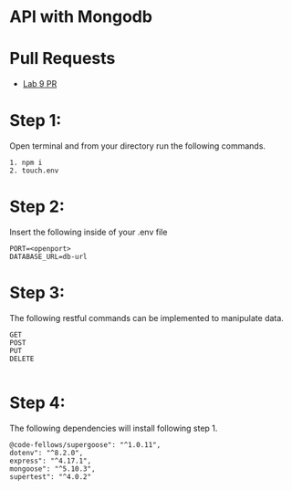 # API with Mongodb

# Pull Requests
- [Lab 9 PR](https://github.com/jonnyleealas/api-server/pull/8)


# Step 1:
Open terminal and from your directory run the following commands.
```
1. npm i
2. touch.env
```
# Step 2:
Insert the following inside of your .env file
```
PORT=<openport>
DATABASE_URL=db-url

```
# Step 3:
The following restful commands can be implemented to manipulate data.
```
GET
POST
PUT
DELETE


```

# Step 4: 
The following dependencies will install following step 1.
```
@code-fellows/supergoose": "^1.0.11",
dotenv": "^8.2.0",
express": "^4.17.1",
mongoose": "^5.10.3",
supertest": "^4.0.2"

```






